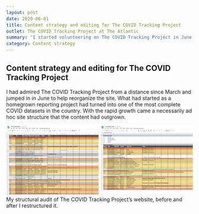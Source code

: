 ```yaml
---
layout: post
date: 2020-06-01
title: Content strategy and editing for The COVID Tracking Project
outlet: The COVID Tracking Project at The Atlantic
summary: "I started volunteering on The COVID Tracking Project in June, advising on content strategy and editing site content and posts."
category: Content strategy
---
```


## Content strategy and editing for The COVID Tracking Project

I had admired The COVID Tracking Project from a distance since March and jumped in in June to help reorganize the site. What had started as a homegrown reporting project had turned into one of the most complete COVID datasets in the country. With the rapid growth came a necessarily ad hoc site structure that the content had outgrown.

<img src="/assets/img/20200601-ctp-audit-composite.png" alt="Two screenshots side-by-side, showing two spreadsheets with colored cells. The spreadsheet on the left is longer and the colors are out of order. The spreadsheet on the right is shorter and the colors are in order."/>
<figcaption>My structural audit of The COVID Tracking Project’s website, before and after I restructured it.</figcaption>
